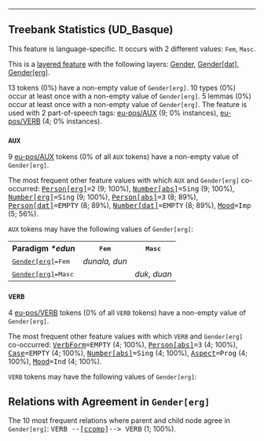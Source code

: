 

--------------------------------------------------------------------------------

## Treebank Statistics (UD_Basque)

This feature is language-specific.
It occurs with 2 different values: `Fem`, `Masc`.

This is a <a href="../../u/overview/feat-layers.html">layered feature</a> with the following layers: [Gender](), [Gender[dat]](), [Gender[erg]]().

13 tokens (0%) have a non-empty value of `Gender[erg]`.
10 types (0%) occur at least once with a non-empty value of `Gender[erg]`.
5 lemmas (0%) occur at least once with a non-empty value of `Gender[erg]`.
The feature is used with 2 part-of-speech tags: [eu-pos/AUX]() (9; 0% instances), [eu-pos/VERB]() (4; 0% instances).

### `AUX`

9 [eu-pos/AUX]() tokens (0% of all `AUX` tokens) have a non-empty value of `Gender[erg]`.

The most frequent other feature values with which `AUX` and `Gender[erg]` co-occurred: <tt><a href="Person[erg].html">Person[erg]</a>=2</tt> (9; 100%), <tt><a href="Number[abs].html">Number[abs]</a>=Sing</tt> (9; 100%), <tt><a href="Number[erg].html">Number[erg]</a>=Sing</tt> (9; 100%), <tt><a href="Person[abs].html">Person[abs]</a>=3</tt> (8; 89%), <tt><a href="Person[dat].html">Person[dat]</a>=EMPTY</tt> (8; 89%), <tt><a href="Number[dat].html">Number[dat]</a>=EMPTY</tt> (8; 89%), <tt><a href="Mood.html">Mood</a>=Imp</tt> (5; 56%).

`AUX` tokens may have the following values of `Gender[erg]`:


<table>
  <tr><th>Paradigm <i>*edun</i></th><th><tt>Fem</tt></th><th><tt>Masc</tt></th></tr>
  <tr><td><tt><a href="Gender[erg].html">Gender[erg]</a>=Fem</tt></td><td><em>dunala, dun</em></td><td></td></tr>
  <tr><td><tt><a href="Gender[erg].html">Gender[erg]</a>=Masc</tt></td><td></td><td><em>duk, duan</em></td></tr>
</table>

### `VERB`

4 [eu-pos/VERB]() tokens (0% of all `VERB` tokens) have a non-empty value of `Gender[erg]`.

The most frequent other feature values with which `VERB` and `Gender[erg]` co-occurred: <tt><a href="VerbForm.html">VerbForm</a>=EMPTY</tt> (4; 100%), <tt><a href="Person[abs].html">Person[abs]</a>=3</tt> (4; 100%), <tt><a href="Case.html">Case</a>=EMPTY</tt> (4; 100%), <tt><a href="Number[abs].html">Number[abs]</a>=Sing</tt> (4; 100%), <tt><a href="Aspect.html">Aspect</a>=Prog</tt> (4; 100%), <tt><a href="Mood.html">Mood</a>=Ind</tt> (4; 100%).

`VERB` tokens may have the following values of `Gender[erg]`:


## Relations with Agreement in `Gender[erg]`

The 10 most frequent relations where parent and child node agree in `Gender[erg]`:
<tt>VERB --[<a href="../dep/ccomp.html">ccomp</a>]--> VERB</tt> (1; 100%).

